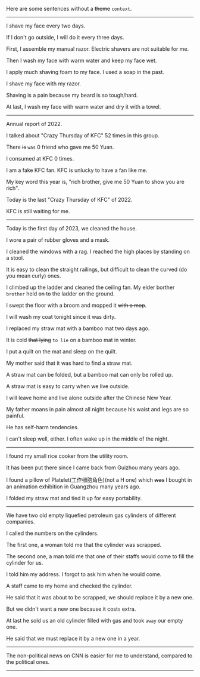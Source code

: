 Here are some sentences without a ~~theme~~ `context`.

---

I shave my face every two days.

If I don't go outside, I will do it every three days.

First, I assemble my manual razor. Electric shavers are not suitable for me.

Then I wash my face with warm water and keep my face wet.

I apply much shaving foam to my face. I used a soap in the past.

I shave my face with my razor.

Shaving is a pain because my beard is so tough/hard.

At last, I wash my face with warm water and dry it with a towel.

---

Annual report of 2022.

I talked about "Crazy Thursday of KFC" 52 times in this group.

There ~~is~~ `was` 0 friend who gave me 50 Yuan.

I consumed at KFC 0 times.

I am a fake KFC fan. KFC is unlucky to have a fan like me.

My key word this year is, "rich brother, give me 50 Yuan to show you are rich".

Today is the last "Crazy Thursday of KFC" of 2022.

KFC is still waiting for me.

---

Today is the first day of 2023, we cleaned the house.

I wore a pair of rubber gloves and a mask.

I cleaned the windows with a rag. I reached the high places by standing on a stool.

It is easy to clean the straight railings, but difficult to clean the curved (do you mean curly) ones.

I climbed up the ladder and cleaned the ceiling fan. My elder borther `brother` held ~~on to~~ the ladder on the ground.

I swept the floor with a broom and mopped it ~~with a mop~~.

I will wash my coat tonight since it was dirty.

I replaced my straw mat with a bamboo mat two days ago.

It is cold ~~that lying~~ `to lie` on a bamboo mat in winter.

I put a quilt on the mat and sleep on the quilt.

My mother said that it was hard to find a straw mat.

A straw mat can be folded, but a bamboo mat can only be rolled up.

A straw mat is easy to carry when we live outside.

I will leave home and live alone outside after the Chinese New Year.

My father moans in pain almost all night because his waist and legs are so painful.

He has self-harm tendencies.

I can't sleep well, either. I often wake up in the middle of the night.

---

I found my small rice cooker from the utility room.

It has been put there since I came back from Guizhou many years ago.

I found a pillow of Platelet(工作细胞角色)(not a H one) which ~~was~~ I bought in an animation exhibition in Guangzhou many years ago.

I folded my straw mat and tied it up for easy portability.

---

We have two old empty liquefied petroleum gas cylinders of different companies.

I called the numbers on the cylinders.

The first one, a woman told me that the cylinder was scrapped.

The second one, a man told me that one of their staffs would come to fill the cylinder for us.

I told him my address. I forgot to ask him when he would come.

A staff came to my home and checked the cylinder.

He said that it was about to be scrapped, we should replace it by a new one.

But we didn't want a new one because it cost`s` extra.

At last he sold us an old cylinder filled with gas and took `away` our empty one.

He said that we must replace it by a new one in a year.

---

The non-political news on CNN is easier for me to understand, compared to the political ones.

---